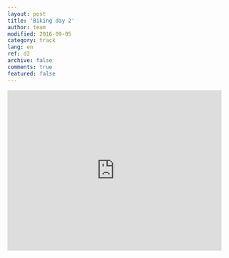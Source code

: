 ```yaml
---   
layout: post 
title: 'Biking day 2'  
author: team 
modified: 2016-09-05
category: track 
lang: en 
ref: d2
archive: false 
comments: true 
featured: false 
--- 
```


                                                                                                                                                                                                                                                                                                                                                                                              

<iframe width='480' height='360' src='http://track-kit.net/maps_s3/?v=embed&track=229803.gpx' frameborder='0' allowfullscreen></iframe>